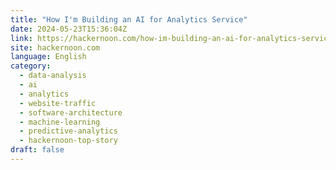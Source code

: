 ```yaml
---
title: "How I'm Building an AI for Analytics Service"
date: 2024-05-23T15:36:04Z
link: https://hackernoon.com/how-im-building-an-ai-for-analytics-service?source=rss&utm_medium=RSS&utm_source=news.12bit.vn
site: hackernoon.com
language: English
category:
  - data-analysis
  - ai
  - analytics
  - website-traffic
  - software-architecture
  - machine-learning
  - predictive-analytics
  - hackernoon-top-story
draft: false
---
```


